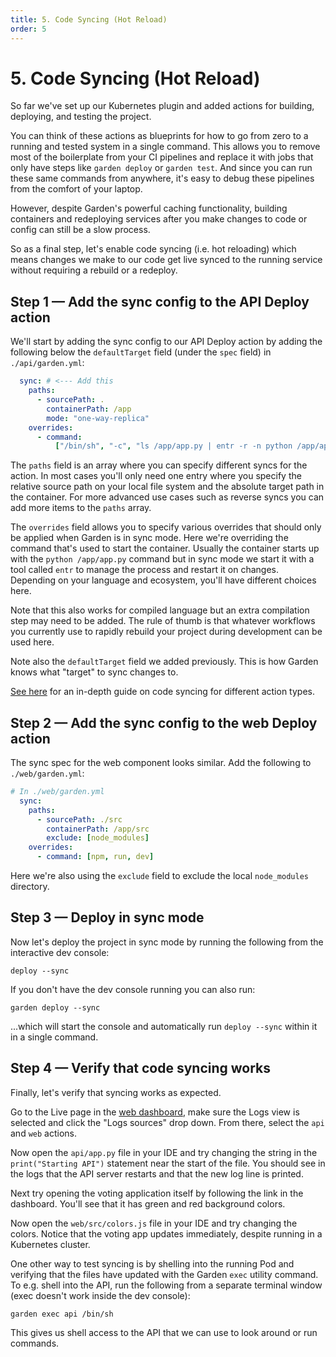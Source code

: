 ```yaml
---
title: 5. Code Syncing (Hot Reload)
order: 5
---
```


# 5. Code Syncing (Hot Reload)

So far we've set up our Kubernetes plugin and added actions for building, deploying, and testing the project.

You can think of these actions as blueprints for how to go from zero to a running and tested system in a single command. This allows you to remove most of the boilerplate from your CI pipelines and replace it with jobs that only have steps like `garden deploy` or `garden test`. And since you can run these same commands from anywhere, it's easy to debug these pipelines from the comfort of your laptop.

However, despite Garden's powerful caching functionality, building containers and redeploying services after you make changes to code or config can still be a slow process.

So as a final step, let's enable code syncing (i.e. hot reloading) which means changes we make to our code get live synced to the running service without requiring a rebuild or a redeploy.

## Step 1 — Add the sync config to the API Deploy action

We'll start by adding the sync config to our API Deploy action by adding the following below the `defaultTarget` field (under the  `spec` field) in `./api/garden.yml`:

```yaml
  sync: # <--- Add this
    paths:
      - sourcePath: .
        containerPath: /app
        mode: "one-way-replica"
    overrides:
      - command:
          ["/bin/sh", "-c", "ls /app/app.py | entr -r -n python /app/app.py"]
```

The `paths` field is an array where you can specify different syncs for the action. In most cases you'll only need one entry where you specify the relative source path on your local file system and the absolute target path in the container. For more advanced use cases such as reverse syncs you can add more items to the `paths` array.

The `overrides` field allows you to specify various overrides that should only be applied when Garden is in sync mode. Here we're overriding the command that's used to start the container. Usually the container starts up with the `python /app/app.py` command but in sync mode we start it with a tool called `entr` to manage the process and restart it on changes. Depending on your language and ecosystem, you'll have different choices here.

Note that this also works for compiled language but an extra compilation step may need to be added. The rule of thumb is that whatever workflows you currently use to rapidly rebuild your project during development can be used here.

Note also the `defaultTarget` field we added previously. This is how Garden knows what "target" to sync changes to.

[See here](../../guides/code-synchronization.md) for an in-depth guide on code syncing for different action types.

## Step 2 — Add the sync config to the web Deploy action

The sync spec for the web component looks similar. Add the following to `./web/garden.yml`:

```yaml
# In ./web/garden.yml
  sync:
    paths:
      - sourcePath: ./src
        containerPath: /app/src
        exclude: [node_modules]
    overrides:
      - command: [npm, run, dev]
```

Here we're also using the `exclude` field to exclude the local `node_modules` directory.

## Step 3 — Deploy in sync mode

Now let's deploy the project in sync mode by running the following from the interactive dev console:

```console
deploy --sync
```

If you don't have the dev console running you can also run:

```console
garden deploy --sync
```

...which will start the console and automatically run `deploy --sync` within it in a single command.

## Step 4 — Verify that code syncing works

Finally, let's verify that syncing works as expected.

Go to the Live page in the [web dashboard](https://app.garden.io), make sure the Logs view is selected and click the "Logs sources" drop down. From there, select the `api` and `web` actions.

Now open the `api/app.py` file in your IDE and try changing the string in the `print("Starting API")` statement near the start of the file. You should see in the logs that the API server restarts and that the new log line is printed.

Next try opening the voting application itself by following the link in the dashboard. You'll see that it has green and red background colors.

Now open the `web/src/colors.js` file in your IDE and try changing the colors. Notice that the voting app updates immediately, despite running in a Kubernetes cluster.

One other way to test syncing is by shelling into the running Pod and verifying that the files have updated with the Garden `exec` utility command. To e.g. shell into the API, run the following from a separate terminal window (exec doesn't work inside the dev console):

```console
garden exec api /bin/sh
```

This gives us shell access to the API that we can use to look around or run commands.
